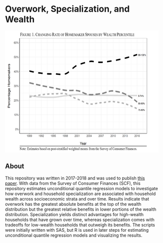 Overwork, Specialization, and Wealth
=====
<p align="center">
  <img src="./Images/Figure.png" height="400">
</p>

About
-----
This repository was written in 2017-2018 and was used to publish [this paper](https://onlinelibrary.wiley.com/doi/abs/10.1111/jomf.12596). With data from the Survey of Consumer Finances (SCF), this repository estimates unconditional quantile regression models to investigate how overwork and household specialization are associated with household wealth across socioeconomic strata and over time. Results indicate that overwork has the greatest absolute benefits at the top of the wealth distribution but the greatest relative benefits in lower portions of the wealth distribution. Specialization yields distinct advantages for high-wealth households that have grown over time, whereas specialization comes with tradeoffs for low-wealth households that outweigh its benefits. The scripts were initially written with SAS, but R is used in later steps for estimating unconditional quantile regression models and visualizing the results.
